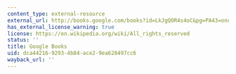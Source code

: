 ```yaml
---
content_type: external-resource
external_url: http://books.google.com/books?id=LkJgQOR4s4oC&pg=PA43=onepage
has_external_license_warning: true
license: https://en.wikipedia.org/wiki/All_rights_reserved
status: ''
title: Google Books
uid: dca44216-9293-4b84-ace2-9ea628497cc6
wayback_url: ''
---
```

